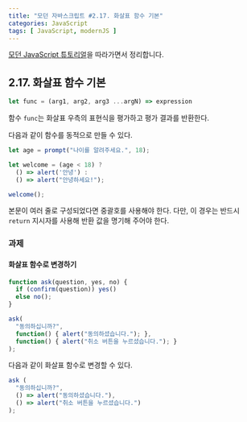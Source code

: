 ```yaml
---
title: "모던 자바스크립트 #2.17. 화살표 함수 기본"
categories: JavaScript
tags: [ JavaScript, modernJS ]
---
```


[모던 JavaScript 튜토리얼](https://ko.javascript.info/)을 따라가면서 정리합니다.

## 2.17. 화살표 함수 기본

```js
let func = (arg1, arg2, arg3 ...argN) => expression
```

함수 `func`는 화살표 우측의 표현식을 평가하고 평가 결과를 반환한다.

다음과 같이 함수를 동적으로 만들 수 있다.

```js
let age = prompt("나이를 알려주세요.", 18);

let welcome = (age < 18) ?
  () => alert('안녕') :
  () => alert("안녕하세요!");

welcome();
```

본문이 여러 줄로 구성되었다면 중괄호를 사용해야 한다. 다만, 이 경우는 반드시 `return` 지시자를 사용해 반환 값을 명기해 주어야 한다.

### 과제

#### 화살표 함수로 변경하기

```js
function ask(question, yes, no) {
  if (confirm(question)) yes()
  else no();
}

ask(
  "동의하십니까?",
  function() { alert("동의하셨습니다."); },
  function() { alert("취소 버튼을 누르셨습니다."); }
);
```

다음과 같이 화살표 함수로 변경할 수 있다.

```js
ask (
  "동의하십니까?",
  () => alert("동의하셨습니다."),
  () => alert("취소 버튼을 누르셨습니다.")
);
```

